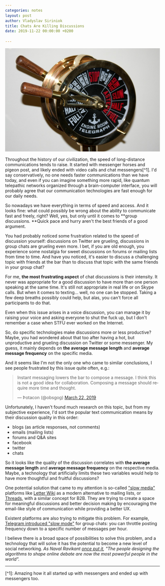 ```yaml
---
categories: notes
layout: post
author: Vladyslav Siriniok
title: Chats Are Killing Discussions
date: 2019-11-22 00:00:00 +0200

---
```

![](/uploads/brass-telegraph-692735_960_720.jpg)

Throughout the history of our civilization, the speed of long-distance communications tends to raise. It started with messenger horses and pigeon post, and likely ended with video calls and chat messengers\[^1\]. I'd say conservatively, no one needs faster communications than we have today, and even if you can imagine something more rapid, like quantum telepathic networks organized through a brain-computer interface, you will probably agree that our communication technologies are fast enough for our daily needs.

So nowadays we have everything in terms of speed and access. And it looks fine: what could possibly be wrong about the ability to communicate fast and freely, right? Well, yes, but only until it comes to **group discussions. **Quick pace and hurry aren't the best friends of a good argument.

You had probably noticed some frustration related to the speed of discussion yourself: discussions on Twitter are grueling, discussions in group chats are grueling even more. I bet, if you are old enough, you experience some nostalgia for sweet discussions on forums or mailing lists from time to time. And have you noticed, it's easier to discuss a challenging topic with friends at the bar than to discuss that topic with the same friends in your group chat?

For me, **the most frustrating aspect** of chat discussions is their intensity. It never was appropriate for a good discussion to have more than one person speaking at the same time. It's still not appropriate in real life or on Skype calls. But when it comes to texting... well, no one can be stopped. Taking a few deep breaths possibly could help, but alas, you can't force all participants to do that.

Even when this issue arises in a voice discussion, you can manage it by raising your voice and asking everyone to shut the fuck up, but I don't remember a case when STFU ever worked on the Internet.

So, do specific technologies make discussions more or less productive? Maybe, you had wondered about that too after having a hot, but unproductive and grueling discussion on Twitter or some messenger. My guess, it mainly depends on **the average message length** and **average message frequency** on the specific media.

And it seems like I'm not the only one who came to similar conclusions, I see people frustrated by this issue quite often, e.g.:

<blockquote class="twitter-tweet"><p lang="en" dir="ltr">Instant messaging lowers the bar to compose a message. I think this is not a good idea for collaboration. Composing a message should require more time and thought.</p>— Þotacon (@obsgog) <a href="https://twitter.com/obsgog/status/1109206383440875526?ref_src=twsrc%5Etfw">March 22, 2019</a></blockquote> <script async src="https://platform.twitter.com/widgets.js" charset="utf-8"></script>

Unfortunately, I haven't found much research on this topic, but from my subjective experience, I'd sort the popular text communication means by their discussion quality in this order:

* blogs (as article responses, not comments)
* emails (mailing lists)
* forums and Q&A sites
* facebook
* twitter
* chats

So it looks like the quality of the discussion correlates with **the average message length** and **average message frequency** on the respective media. Maybe, a technology that artificially limits these two variables would help to have more thoughtful and fruitful discussions?

One potential solution that came to my attention is so-called ["slow media"](https://en.wikipedia.org/wiki/Slow_media) platforms like [Letter Wiki](https://letter.wiki/) as a modern alternative to mailing lists, or [Threads](https://threads.com/), with a similar concept for B2B. They are trying to create a space for meaningful discussions and better decision making by encouraging the email-like style of communication while providing a better UX.

Existent platforms are also trying to mitigate this problem. For example, [Telegram introduced "slow mode"](https://techcrunch.com/2019/08/10/telegram-slow-mode-silent-notifications/) for group chats: you can throttle posting frequency down to a specific number of messages per hour.

I believe there is a broad space of possibilities to solve this problem, and a technology that will solve it has the potential to become a new level of social networking. _As Naval Ravikant_ [_once put it_](https://twitter.com/naval/status/1099474932260495360)_, "The people designing the algorithms to shape online debate are now the most powerful people in the world"._ 

***

\[^1\]: Amazing how it all started up with messengers and ended up with messengers too.